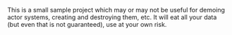This is a small sample project which may or may not be useful for demoing actor systems, creating and destroying them, etc. It will eat all your data (but even that is not guaranteed), use at your own risk.